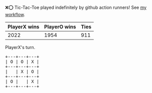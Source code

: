 :x::o: Tic-Tac-Toe played indefinitely by github action runners! See [my workflow](.github/workflows/play.yaml).

|PlayerX wins|PlayerO wins|Ties|
|-|-|-|
|2022|1954|911|

PlayerX's turn.

<pre>
+---+---+---+
| O | O | X |
+---+---+---+
|   | X | O |
+---+---+---+
| O |   | X |
+---+---+---+
</pre>